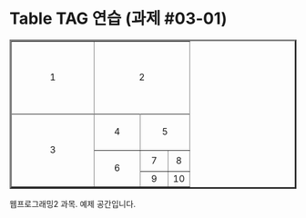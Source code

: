 <html>
  <head>
    <title>Table TAG 연습</title>
  </head>
  <body>
    <h1>Table TAG 연습 (과제 #03-01)</h1>
    <table border="3" width="256"">
      <tr height="128">
        <td colspan="4" rowspan="4" align="center" width="128">1</td>
        <td colspan="4" rowspan="4" align="center" width="128">2</td>
      </tr>
      <tr/> <tr/> <tr/>
      <tr>
        <td colspan="4" rowspan="4" align="center" width="128" height="128">3</td>
        <td colspan="2" rowspan="2" align="center" width="64" height="64">4</td>
        <td colspan="2" rowspan="2" align="center">5</td>
      </tr>
      <tr/>
      <tr>
        <td colspan="2" rowspan="2" align="center">6</td>
        <td align="center" width="32" height="32">7</td>
        <td align="center">8</td>
      </tr>
      <tr>
        <td align="center">9</td>
        <td align="center">10</td>
      </tr>
    </table>
   웹프로그래밍2 과목. 예제 공간입니다.
  </body>
</html>

